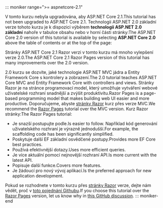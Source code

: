 ::: moniker range=">= aspnetcore-2.1"

<span data-ttu-id="6e852-101">V tomto kurzu nebyla upgradována, aby ASP.NET Core 2.1.</span><span class="sxs-lookup"><span data-stu-id="6e852-101">This tutorial has not been upgraded to ASP.NET Core 2.1.</span></span> <span data-ttu-id="6e852-102">Technologii ASP.NET 2.0 základní verze tohoto kurzu je k dispozici výběrem **technologii ASP.NET 2.0 základní** nahoře v tabulce obsahu nebo v horní části stránky:</span><span class="sxs-lookup"><span data-stu-id="6e852-102">The ASP.NET Core 2.0 version of this tutorial is available by selecting **ASP.NET Core 2.0** above the table of contents or at the top of the page:</span></span>

<span data-ttu-id="6e852-103">Stránky ASP.NET Core 2.1 Razor verzi v tomto kurzu má mnoho vylepšení verze 2.0.</span><span class="sxs-lookup"><span data-stu-id="6e852-103">The ASP.NET Core 2.1 Razor Pages version of this tutorial has many improvements over the 2.0 version.</span></span>

<span data-ttu-id="6e852-104">2.0 kurzu se dozvíte, jaké technologie ASP.NET MVC jádra a Entity Framework Core s kontrolery a zobrazení.</span><span class="sxs-lookup"><span data-stu-id="6e852-104">The 2.0 tutorial teaches ASP.NET Core MVC and Entity Framework Core with controllers and views.</span></span> <span data-ttu-id="6e852-105">Stránky Razor je na stránce programovací model, který umožňuje vytváření webové uživatelské rozhraní snadnější a zvýšit produktivitu.</span><span class="sxs-lookup"><span data-stu-id="6e852-105">Razor Pages is a page-based programming model that makes building web UI easier and more productive.</span></span> <span data-ttu-id="6e852-106">Doporučujeme, abyste [stránky Razor](xref:data/ef-rp/intro) kurz přes verze MVC.</span><span class="sxs-lookup"><span data-stu-id="6e852-106">We recommend the [Razor Pages](xref:data/ef-rp/intro) tutorial over the MVC version.</span></span> <span data-ttu-id="6e852-107">Kurz Razor stránky:</span><span class="sxs-lookup"><span data-stu-id="6e852-107">The Razor Pages tutorial:</span></span>

* <span data-ttu-id="6e852-108">Je snazší postupujte podle.</span><span class="sxs-lookup"><span data-stu-id="6e852-108">Is easier to follow.</span></span> <span data-ttu-id="6e852-109">Například kód generování uživatelského rozhraní je výrazně jednodušší.</span><span class="sxs-lookup"><span data-stu-id="6e852-109">For example, the scaffolding code has been significantly simplified.</span></span>
* <span data-ttu-id="6e852-110">Poskytuje další EF základní osvědčené postupy.</span><span class="sxs-lookup"><span data-stu-id="6e852-110">Provides more EF Core best practices.</span></span>
* <span data-ttu-id="6e852-111">Používá efektivnější dotazy.</span><span class="sxs-lookup"><span data-stu-id="6e852-111">Uses more efficient queries.</span></span>
* <span data-ttu-id="6e852-112">Je více aktuální pomocí nejnovější rozhraní API.</span><span class="sxs-lookup"><span data-stu-id="6e852-112">Is more current with the latest API.</span></span>
* <span data-ttu-id="6e852-113">Popisuje další funkce.</span><span class="sxs-lookup"><span data-stu-id="6e852-113">Covers more features.</span></span>
* <span data-ttu-id="6e852-114">Je žádoucí pro nový vývoj aplikací.</span><span class="sxs-lookup"><span data-stu-id="6e852-114">Is the preferred approach for new application development.</span></span>

<span data-ttu-id="6e852-115">Pokud se rozhodnete v tomto kurzu přes [stránky Razor](xref:data/ef-rp/intro) verze, dejte nám vědět, proč v [toto pojednání Githubu](https://github.com/aspnet/Docs/issues/6146).</span><span class="sxs-lookup"><span data-stu-id="6e852-115">If you choose this tutorial over the [Razor Pages](xref:data/ef-rp/intro) version, let us know why in [this GitHub discussion](https://github.com/aspnet/Docs/issues/6146).</span></span>
::: moniker-end

